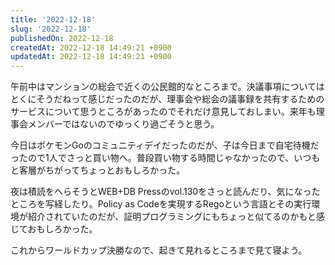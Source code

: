 ```yaml
---
title: '2022-12-18'
slug: '2022-12-18'
publishedOn: 2022-12-18
createdAt: 2022-12-18 14:49:21 +0900
updatedAt: 2022-12-18 14:49:21 +0900
---
```

午前中はマンションの総会で近くの公民館的なところまで。決議事項についてはとくにそうだねって感じだったのだが、理事会や総会の議事録を共有するためのサービスについて思うところがあったのでそれだけ意見しておしまい。来年も理事会メンバーではないのでゆっくり過ごそうと思う。

今日はポケモンGoのコミュニティデイだったのだが、子は今日まで自宅待機だったので1人でさっと買い物へ。普段買い物する時間じゃなかったので、いつもと客層がちがってちょっとおもしろかった。

夜は積読をへらそうとWEB+DB Pressのvol.130をさっと読んだり、気になったところを写経したり。Policy as Codeを実現するRegoという言語とその実行環境が紹介されていたのだが、証明プログラミングにもちょっと似てるのかもと感じておもしろかった。

これからワールドカップ決勝なので、起きて見れるところまで見て寝よう。
